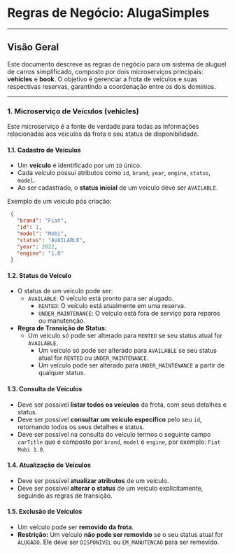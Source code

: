 # Regras de Negócio: AlugaSimples

---

## Visão Geral

Este documento descreve as regras de negócio para um sistema de aluguel de carros simplificado, composto por dois microserviços principais: **vehicles** e **book**. O objetivo é gerenciar a frota de veículos e suas respectivas reservas, garantindo a coordenação entre os dois domínios.

---

### 1. Microserviço de Veículos (vehicles)

Este microserviço é a fonte de verdade para todas as informações relacionadas aos veículos da frota e seu status de disponibilidade.

#### 1.1. Cadastro de Veículos

* Um **veículo** é identificado por um `ID` único.
* Cada veículo possui atributos como `id`, `brand`, `year`, `engine`, `status`, `model`.
* Ao ser cadastrado, o **status inicial** de um veículo deve ser `AVAILABLE`.

Exemplo de um veículo pós criação:

```json
 {
   "brand": "Fiat",
   "id": 1,
   "model": "Mobi",
   "status": "AVAILABLE",
   "year": 2022,
   "engine": "1.0"
 }
```

#### 1.2. Status do Veículo

* O status de um veículo pode ser:
  * `AVAILABLE`: O veículo está pronto para ser alugado.
    * `RENTED`: O veículo está atualmente em uma reserva.
    * `UNDER_MAINTENANCE`: O veículo está fora de serviço para reparos ou manutenção.
* **Regra de Transição de Status:**
  * Um veículo só pode ser alterado para `RENTED` se seu status atual for `AVAILABLE`.
    * Um veículo só pode ser alterado para `AVAILABLE` se seu status atual for `RENTED` ou `UNDER_MAINTENANCE`.
    * Um veículo pode ser alterado para `UNDER_MAINTENANCE` a partir de qualquer status.

#### 1.3. Consulta de Veículos

* Deve ser possível **listar todos os veículos** da frota, com seus detalhes e status.
* Deve ser possível **consultar um veículo específico** pelo seu `id`, retornando todos os seus detalhes e status.
* Deve ser possível na consulta do veículo termos o seguinte campo `carTitle` que é composto por `brand`, `model` e `engine`, por exemplo: `Fiat Mobi 1.0`.

#### 1.4. Atualização de Veículos

* Deve ser possível **atualizar atributos** de um veículo.
* Deve ser possível **alterar o status** de um veículo explicitamente, seguindo as regras de transição.

#### 1.5. Exclusão de Veículos

* Um veículo pode ser **removido da frota**.
* **Restrição:** Um veículo **não pode ser removido** se o seu status atual for `ALUGADO`. Ele deve ser `DISPONIVEL` ou `EM_MANUTENCAO` para ser removido.
